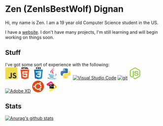 # Zen (ZenIsBestWolf) Dignan

Hi, my name is Zen. I am a 19 year old Computer Science student in the US.

I have a [website](https://zen.gay/).
I don't have many projects, I'm still learning and will begin working on things soon.

## Stuff

<!-- Stolen from https://github.com/Banakin/Banakin -->
<!-- Languages -->
[javascript]: https://en.wikipedia.org/wiki/JavaScript
[html]: https://en.wikipedia.org/wiki/HTML
[css]: https://en.wikipedia.org/wiki/CSS
[java]: https://www.java.com/
[python]: https://www.python.org/

<!-- Tools -->
[vscode]: https://code.visualstudio.com/
[git]: https://git-scm.com/
[nodejs]: https://nodejs.org/
[adobexd]: https://www.adobe.com/products/xd.html
[ubuntu]: https://ubuntu.com/
[jetbrains]: https://www.jetbrains.com/

I've got some sort of experience with the following:
<br />
[<img src="https://raw.githubusercontent.com/devicons/devicon/master/icons/javascript/javascript-original.svg" alt="javascript" width="40" height="40"/>][javascript]
[<img src="https://raw.githubusercontent.com/devicons/devicon/master/icons/html5/html5-original-wordmark.svg" alt="html5" width="40" height="40"/>][html]
[<img src="https://raw.githubusercontent.com/devicons/devicon/master/icons/css3/css3-original-wordmark.svg" alt="css3" width="40" height="40"/>][css]
[<img src="https://raw.githubusercontent.com/devicons/devicon/master/icons/java/java-original.svg" alt="java" width="40" height="40"/>][java]
[<img src="https://raw.githubusercontent.com/devicons/devicon/master/icons/python/python-original.svg" alt="python" width="40" height="40"/>][python]
[<img src="https://upload.wikimedia.org/wikipedia/commons/thumb/9/9a/Visual_Studio_Code_1.35_icon.svg/1024px-Visual_Studio_Code_1.35_icon.svg.png" alt="Visual Studio Code" width="40" height="40"/>][vscode]
[<img src="https://www.vectorlogo.zone/logos/git-scm/git-scm-icon.svg" alt="git" width="40" height="40"/>][git]
[<img src="https://raw.githubusercontent.com/devicons/devicon/master/icons/nodejs/nodejs-original.svg" alt="nodejs" width="40" height="40"/>][nodejs]
[<img src="https://upload.wikimedia.org/wikipedia/commons/thumb/c/c2/Adobe_XD_CC_icon.svg/1200px-Adobe_XD_CC_icon.svg.png" alt="Adobe XD" width="40" height="40"/>][adobexd]
[<img src="https://raw.githubusercontent.com/devicons/devicon/master/icons/ubuntu/ubuntu-plain.svg" alt="ubuntu" width="40" height="40"/>][ubuntu]
[<img src="https://raw.githubusercontent.com/devicons/devicon/master/icons/jetbrains/jetbrains-original.svg" alt="jetbrains" width="40" height="40"/>][jetbrains]

## Stats

[![Anurag's github stats](https://github-readme-stats.vercel.app/api?username=zenisbestwolf)](https://github.com/anuraghazra/github-readme-stats)
